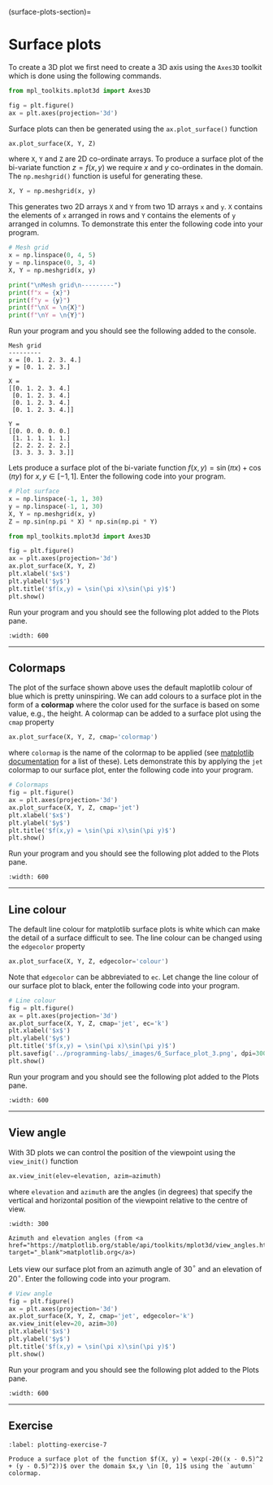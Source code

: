 (surface-plots-section)=
# Surface plots

To create a 3D plot we first need to create a 3D axis using the `Axes3D` toolkit which is done using the following commands.

```python
from mpl_toolkits.mplot3d import Axes3D

fig = plt.figure()
ax = plt.axes(projection='3d')
```

Surface plots can then be generated using the `ax.plot_surface()` function

```python
ax.plot_surface(X, Y, Z)
```

where `X`, `Y` and `Z` are 2D co-ordinate arrays. To produce a surface plot of the bi-variate function $z=f(x,y)$ we require $x$ and $y$ co-ordinates in the domain. The `np.meshgrid()` function is useful for generating these.

```python
X, Y = np.meshgrid(x, y)
```

This generates two 2D arrays `X` and `Y` from two 1D arrays `x` and `y`. `X` contains the elements of `x` arranged in rows and `Y` contains the elements of `y` arranged in columns. To demonstrate this enter the following code into your program.

```python
# Mesh grid
x = np.linspace(0, 4, 5)
y = np.linspace(0, 3, 4)
X, Y = np.meshgrid(x, y)

print("\nMesh grid\n---------")
print(f"x = {x}")
print(f"y = {y}")
print(f"\nX = \n{X}")
print(f"\nY = \n{Y}")
```

Run your program and you should see the following added to the console.

```text
Mesh grid
---------
x = [0. 1. 2. 3. 4.]
y = [0. 1. 2. 3.]

X = 
[[0. 1. 2. 3. 4.]
 [0. 1. 2. 3. 4.]
 [0. 1. 2. 3. 4.]
 [0. 1. 2. 3. 4.]]

Y = 
[[0. 0. 0. 0. 0.]
 [1. 1. 1. 1. 1.]
 [2. 2. 2. 2. 2.]
 [3. 3. 3. 3. 3.]]
```

Lets produce a surface plot of the bi-variate function $f(x, y) = \sin(\pi x) + \cos(\pi y)$ for $x, y \in [-1, 1]$. Enter the following code into your program.

```python
# Plot surface
x = np.linspace(-1, 1, 30)
y = np.linspace(-1, 1, 30)
X, Y = np.meshgrid(x, y)
Z = np.sin(np.pi * X) * np.sin(np.pi * Y)

from mpl_toolkits.mplot3d import Axes3D

fig = plt.figure()
ax = plt.axes(projection='3d')
ax.plot_surface(X, Y, Z)
plt.xlabel('$x$')
plt.ylabel('$y$')
plt.title('$f(x,y) = \sin(\pi x)\sin(\pi y)$')
plt.show()
```

Run your program and you should see the following plot added to the Plots pane.

```{figure} ../_images/6_Surface_plot_1.png
:width: 600
```

---

## Colormaps

The plot of the surface shown above uses the default maplotlib colour of blue which is pretty uninspiring. We can add colours to a surface plot in the form of a **colormap** where the color used for the surface is based on some value, e.g., the height. A colormap can be added to a surface plot using the `cmap` property

```python
ax.plot_surface(X, Y, Z, cmap='colormap')
```

where `colormap` is the name of the colormap to be applied (see <a href="https://matplotlib.org/stable/users/explain/colors/colormaps.html" target="_blank">matplotlib documentation</a> for a list of these). Lets demonstrate this by applying the `jet` colormap to our surface plot, enter the following code into your program.

```python
# Colormaps
fig = plt.figure()
ax = plt.axes(projection='3d')
ax.plot_surface(X, Y, Z, cmap='jet')
plt.xlabel('$x$')
plt.ylabel('$y$')
plt.title('$f(x,y) = \sin(\pi x)\sin(\pi y)$')
plt.show()
```

Run your program and you should see the following plot added to the Plots pane.

```{figure} ../_images/6_Surface_plot_2.png
:width: 600
```

---

## Line colour

The default line colour for matplotlib surface plots is white which can make the detail of a surface difficult to see. The line colour can be changed using the `edgecolor` property

```python
ax.plot_surface(X, Y, Z, edgecolor='colour')
```

Note that `edgecolor` can be abbreviated to `ec`. Let change the line colour of our surface plot to black, enter the following code into your program.

```python
# Line colour
fig = plt.figure()
ax = plt.axes(projection='3d')
ax.plot_surface(X, Y, Z, cmap='jet', ec='k')
plt.xlabel('$x$')
plt.ylabel('$y$')
plt.title('$f(x,y) = \sin(\pi x)\sin(\pi y)$')
plt.savefig('../programming-labs/_images/6_Surface_plot_3.png', dpi=300)
plt.show()
```

Run your program and you should see the following plot added to the Plots pane.

```{figure} ../_images/6_Surface_plot_3.png
:width: 600
```

---

## View angle

With 3D plots we can control the position of the viewpoint using the `view_init()` function

```python
ax.view_init(elev=elevation, azim=azimuth)
```

where `elevation` and `azimuth` are the angles (in degrees) that specify the vertical and horizontal position of the viewpoint relative to the centre of view.

```{figure} https://matplotlib.org/stable/_images/mplot3d_view_angles.png
:width: 300

Azimuth and elevation angles (from <a href="https://matplotlib.org/stable/api/toolkits/mplot3d/view_angles.html" target="_blank">matplotlib.org</a>)
```

Lets view our surface plot from an azimuth angle of 30$^\circ$ and an elevation of 20$^\circ$. Enter the following code into your program.

```python
# View angle
fig = plt.figure()
ax = plt.axes(projection='3d')
ax.plot_surface(X, Y, Z, cmap='jet', edgecolor='k')
ax.view_init(elev=20, azim=30)
plt.xlabel('$x$')
plt.ylabel('$y$')
plt.title('$f(x,y) = \sin(\pi x)\sin(\pi y)$')
plt.show()
```

Run your program and you should see the following plot added to the Plots pane.

```{figure} ../_images/6_Surface_plot_4.png
:width: 600
```

---

## Exercise

```{exercise}
:label: plotting-exercise-7

Produce a surface plot of the function $f(X, y) = \exp(-20((x - 0.5)^2 + (y - 0.5)^2))$ over the domain $x,y \in [0, 1]$ using the `autumn` colormap. 
```